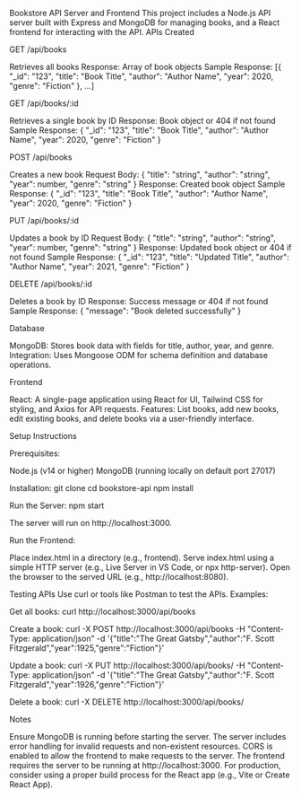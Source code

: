 Bookstore API Server and Frontend
This project includes a Node.js API server built with Express and MongoDB for managing books, and a React frontend for interacting with the API.
APIs Created

GET /api/books

Retrieves all books
Response: Array of book objects
Sample Response: [{ "_id": "123", "title": "Book Title", "author": "Author Name", "year": 2020, "genre": "Fiction" }, ...]

GET /api/books/:id

Retrieves a single book by ID
Response: Book object or 404 if not found
Sample Response: { "\_id": "123", "title": "Book Title", "author": "Author Name", "year": 2020, "genre": "Fiction" }

POST /api/books

Creates a new book
Request Body: { "title": "string", "author": "string", "year": number, "genre": "string" }
Response: Created book object
Sample Response: { "\_id": "123", "title": "Book Title", "author": "Author Name", "year": 2020, "genre": "Fiction" }

PUT /api/books/:id

Updates a book by ID
Request Body: { "title": "string", "author": "string", "year": number, "genre": "string" }
Response: Updated book object or 404 if not found
Sample Response: { "\_id": "123", "title": "Updated Title", "author": "Author Name", "year": 2021, "genre": "Fiction" }

DELETE /api/books/:id

Deletes a book by ID
Response: Success message or 404 if not found
Sample Response: { "message": "Book deleted successfully" }

Database

MongoDB: Stores book data with fields for title, author, year, and genre.
Integration: Uses Mongoose ODM for schema definition and database operations.

Frontend

React: A single-page application using React for UI, Tailwind CSS for styling, and Axios for API requests.
Features: List books, add new books, edit existing books, and delete books via a user-friendly interface.

Setup Instructions

Prerequisites:

Node.js (v14 or higher)
MongoDB (running locally on default port 27017)

Installation:
git clone <repository-url>
cd bookstore-api
npm install

Run the Server:
npm start

The server will run on http://localhost:3000.

Run the Frontend:

Place index.html in a directory (e.g., frontend).
Serve index.html using a simple HTTP server (e.g., Live Server in VS Code, or npx http-server).
Open the browser to the served URL (e.g., http://localhost:8080).

Testing APIs
Use curl or tools like Postman to test the APIs. Examples:

Get all books:
curl http://localhost:3000/api/books

Create a book:
curl -X POST http://localhost:3000/api/books -H "Content-Type: application/json" -d '{"title":"The Great Gatsby","author":"F. Scott Fitzgerald","year":1925,"genre":"Fiction"}'

Update a book:
curl -X PUT http://localhost:3000/api/books/<book-id> -H "Content-Type: application/json" -d '{"title":"The Great Gatsby","author":"F. Scott Fitzgerald","year":1926,"genre":"Fiction"}'

Delete a book:
curl -X DELETE http://localhost:3000/api/books/<book-id>

Notes

Ensure MongoDB is running before starting the server.
The server includes error handling for invalid requests and non-existent resources.
CORS is enabled to allow the frontend to make requests to the server.
The frontend requires the server to be running at http://localhost:3000.
For production, consider using a proper build process for the React app (e.g., Vite or Create React App).
